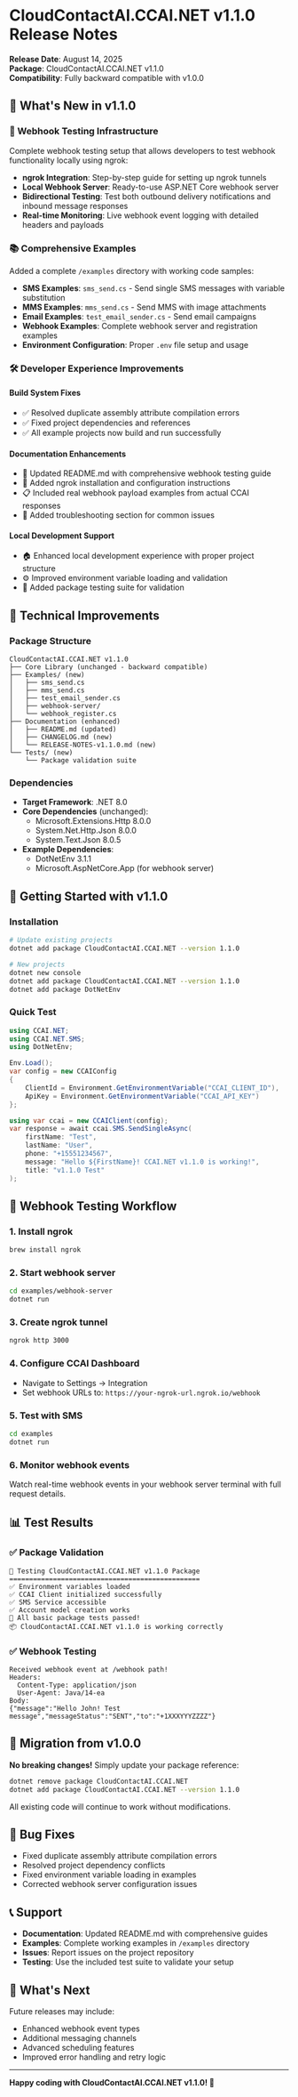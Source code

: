 # CloudContactAI.CCAI.NET v1.1.0 Release Notes

**Release Date**: August 14, 2025  
**Package**: CloudContactAI.CCAI.NET v1.1.0  
**Compatibility**: Fully backward compatible with v1.0.0

## 🎉 What's New in v1.1.0

### 🔗 Webhook Testing Infrastructure
Complete webhook testing setup that allows developers to test webhook functionality locally using ngrok:

- **ngrok Integration**: Step-by-step guide for setting up ngrok tunnels
- **Local Webhook Server**: Ready-to-use ASP.NET Core webhook server
- **Bidirectional Testing**: Test both outbound delivery notifications and inbound message responses
- **Real-time Monitoring**: Live webhook event logging with detailed headers and payloads

### 📚 Comprehensive Examples
Added a complete `/examples` directory with working code samples:

- **SMS Examples**: `sms_send.cs` - Send single SMS messages with variable substitution
- **MMS Examples**: `mms_send.cs` - Send MMS with image attachments
- **Email Examples**: `test_email_sender.cs` - Send email campaigns
- **Webhook Examples**: Complete webhook server and registration examples
- **Environment Configuration**: Proper `.env` file setup and usage

### 🛠️ Developer Experience Improvements

#### Build System Fixes
- ✅ Resolved duplicate assembly attribute compilation errors
- ✅ Fixed project dependencies and references
- ✅ All example projects now build and run successfully

#### Documentation Enhancements
- 📖 Updated README.md with comprehensive webhook testing guide
- 🔧 Added ngrok installation and configuration instructions
- 📋 Included real webhook payload examples from actual CCAI responses
- 🐛 Added troubleshooting section for common issues

#### Local Development Support
- 🏠 Enhanced local development experience with proper project structure
- ⚙️ Improved environment variable loading and validation
- 🧪 Added package testing suite for validation

## 🔧 Technical Improvements

### Package Structure
```
CloudContactAI.CCAI.NET v1.1.0
├── Core Library (unchanged - backward compatible)
├── Examples/ (new)
│   ├── sms_send.cs
│   ├── mms_send.cs
│   ├── test_email_sender.cs
│   ├── webhook-server/
│   └── webhook_register.cs
├── Documentation (enhanced)
│   ├── README.md (updated)
│   ├── CHANGELOG.md (new)
│   └── RELEASE-NOTES-v1.1.0.md (new)
└── Tests/ (new)
    └── Package validation suite
```

### Dependencies
- **Target Framework**: .NET 8.0
- **Core Dependencies** (unchanged):
  - Microsoft.Extensions.Http 8.0.0
  - System.Net.Http.Json 8.0.0
  - System.Text.Json 8.0.5
- **Example Dependencies**:
  - DotNetEnv 3.1.1
  - Microsoft.AspNetCore.App (for webhook server)

## 🚀 Getting Started with v1.1.0

### Installation
```bash
# Update existing projects
dotnet add package CloudContactAI.CCAI.NET --version 1.1.0

# New projects
dotnet new console
dotnet add package CloudContactAI.CCAI.NET --version 1.1.0
dotnet add package DotNetEnv
```

### Quick Test
```csharp
using CCAI.NET;
using CCAI.NET.SMS;
using DotNetEnv;

Env.Load();
var config = new CCAIConfig
{
    ClientId = Environment.GetEnvironmentVariable("CCAI_CLIENT_ID"),
    ApiKey = Environment.GetEnvironmentVariable("CCAI_API_KEY")
};

using var ccai = new CCAIClient(config);
var response = await ccai.SMS.SendSingleAsync(
    firstName: "Test",
    lastName: "User", 
    phone: "+15551234567",
    message: "Hello ${FirstName}! CCAI.NET v1.1.0 is working!",
    title: "v1.1.0 Test"
);
```

## 🔗 Webhook Testing Workflow

### 1. Install ngrok
```bash
brew install ngrok
```

### 2. Start webhook server
```bash
cd examples/webhook-server
dotnet run
```

### 3. Create ngrok tunnel
```bash
ngrok http 3000
```

### 4. Configure CCAI Dashboard
- Navigate to Settings → Integration
- Set webhook URLs to: `https://your-ngrok-url.ngrok.io/webhook`

### 5. Test with SMS
```bash
cd examples
dotnet run
```

### 6. Monitor webhook events
Watch real-time webhook events in your webhook server terminal with full request details.

## 📊 Test Results

### ✅ Package Validation
```
🧪 Testing CloudContactAI.CCAI.NET v1.1.0 Package
================================================
✅ Environment variables loaded
✅ CCAI Client initialized successfully  
✅ SMS Service accessible
✅ Account model creation works
🎉 All basic package tests passed!
📦 CloudContactAI.CCAI.NET v1.1.0 is working correctly
```

### ✅ Webhook Testing
```
Received webhook event at /webhook path!
Headers:
  Content-Type: application/json
  User-Agent: Java/14-ea
Body:
{"message":"Hello John! Test message","messageStatus":"SENT","to":"+1XXXYYYZZZZ"}
```

## 🔄 Migration from v1.0.0

**No breaking changes!** Simply update your package reference:

```bash
dotnet remove package CloudContactAI.CCAI.NET
dotnet add package CloudContactAI.CCAI.NET --version 1.1.0
```

All existing code will continue to work without modifications.

## 🐛 Bug Fixes

- Fixed duplicate assembly attribute compilation errors
- Resolved project dependency conflicts
- Fixed environment variable loading in examples
- Corrected webhook server configuration issues

## 📞 Support

- **Documentation**: Updated README.md with comprehensive guides
- **Examples**: Complete working examples in `/examples` directory  
- **Issues**: Report issues on the project repository
- **Testing**: Use the included test suite to validate your setup

## 🎯 What's Next

Future releases may include:
- Enhanced webhook event types
- Additional messaging channels
- Advanced scheduling features
- Improved error handling and retry logic

---

**Happy coding with CloudContactAI.CCAI.NET v1.1.0! 🚀**
